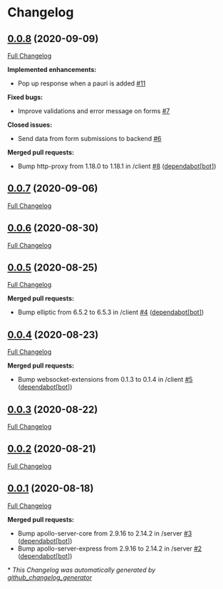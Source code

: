 # Changelog

## [0.0.8](https://github.com/dsomel21/spg/tree/0.0.8) (2020-09-09)

[Full Changelog](https://github.com/dsomel21/spg/compare/0.0.7...0.0.8)

**Implemented enhancements:**

- Pop up response when a pauri is added [\#11](https://github.com/dsomel21/spg/issues/11)

**Fixed bugs:**

- Improve validations and error message on forms [\#7](https://github.com/dsomel21/spg/issues/7)

**Closed issues:**

- Send data from form submissions to backend [\#6](https://github.com/dsomel21/spg/issues/6)

**Merged pull requests:**

- Bump http-proxy from 1.18.0 to 1.18.1 in /client [\#8](https://github.com/dsomel21/spg/pull/8) ([dependabot[bot]](https://github.com/apps/dependabot))

## [0.0.7](https://github.com/dsomel21/spg/tree/0.0.7) (2020-09-06)

[Full Changelog](https://github.com/dsomel21/spg/compare/0.0.6...0.0.7)

## [0.0.6](https://github.com/dsomel21/spg/tree/0.0.6) (2020-08-30)

[Full Changelog](https://github.com/dsomel21/spg/compare/0.0.5...0.0.6)

## [0.0.5](https://github.com/dsomel21/spg/tree/0.0.5) (2020-08-25)

[Full Changelog](https://github.com/dsomel21/spg/compare/0.0.4...0.0.5)

**Merged pull requests:**

- Bump elliptic from 6.5.2 to 6.5.3 in /client [\#4](https://github.com/dsomel21/spg/pull/4) ([dependabot[bot]](https://github.com/apps/dependabot))

## [0.0.4](https://github.com/dsomel21/spg/tree/0.0.4) (2020-08-23)

[Full Changelog](https://github.com/dsomel21/spg/compare/0.0.3...0.0.4)

**Merged pull requests:**

- Bump websocket-extensions from 0.1.3 to 0.1.4 in /client [\#5](https://github.com/dsomel21/spg/pull/5) ([dependabot[bot]](https://github.com/apps/dependabot))

## [0.0.3](https://github.com/dsomel21/spg/tree/0.0.3) (2020-08-22)

[Full Changelog](https://github.com/dsomel21/spg/compare/0.0.2...0.0.3)

## [0.0.2](https://github.com/dsomel21/spg/tree/0.0.2) (2020-08-21)

[Full Changelog](https://github.com/dsomel21/spg/compare/0.0.1...0.0.2)

## [0.0.1](https://github.com/dsomel21/spg/tree/0.0.1) (2020-08-18)

[Full Changelog](https://github.com/dsomel21/spg/compare/f55e55b1ea6b36c103755a9a1144c95d3f073057...0.0.1)

**Merged pull requests:**

- Bump apollo-server-core from 2.9.16 to 2.14.2 in /server [\#3](https://github.com/dsomel21/spg/pull/3) ([dependabot[bot]](https://github.com/apps/dependabot))
- Bump apollo-server-express from 2.9.16 to 2.14.2 in /server [\#2](https://github.com/dsomel21/spg/pull/2) ([dependabot[bot]](https://github.com/apps/dependabot))



\* *This Changelog was automatically generated by [github_changelog_generator](https://github.com/github-changelog-generator/github-changelog-generator)*
